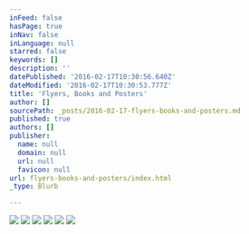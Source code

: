 ```yaml
---
inFeed: false
hasPage: true
inNav: false
inLanguage: null
starred: false
keywords: []
description: ''
datePublished: '2016-02-17T10:30:56.640Z'
dateModified: '2016-02-17T10:30:53.777Z'
title: 'Flyers, Books and Posters'
author: []
sourcePath: _posts/2016-02-17-flyers-books-and-posters.md
published: true
authors: []
publisher:
  name: null
  domain: null
  url: null
  favicon: null
url: flyers-books-and-posters/index.html
_type: Blurb

---
```

![](https://s3-us-west-2.amazonaws.com/the-grid-img/p/39448745446a0dfc6548ba61ae2a4b5d16449a88.png)
![](https://s3-us-west-2.amazonaws.com/the-grid-img/p/71eab5f308901c4eb46cd6d39d258fb89998128c.jpg)
![](https://s3-us-west-2.amazonaws.com/the-grid-img/p/828f96202c16e8bbde531793f13f81629d94dec2.jpg)
![](https://s3-us-west-2.amazonaws.com/the-grid-img/p/10a41e9287310035a01b370a3a4c101b586f408e.jpg)
![](https://s3-us-west-2.amazonaws.com/the-grid-img/p/66898ad351a2d80d5adfa0cbc56a5f8c1baf2152.jpg)
![](https://s3-us-west-2.amazonaws.com/the-grid-img/p/67777838418392be66b91f5846cfcef6917863c9.png)